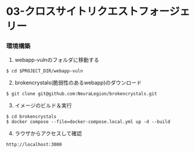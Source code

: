 # 03-クロスサイトリクエストフォージェリー

### 環境構築
1. webapp-vulnのフォルダに移動する
```
$ cd $PROJECT_DIR/webapp-vuln
```

2. brokencrystals(脆弱性のあるwebapp)のダウンロード
```
$ git clone git@github.com:NeuraLegion/brokencrystals.git
```

3. イメージのビルド＆実行
```
$ cd brokencrystals
$ docker compose --file=docker-compose.local.yml up -d --build
```

4. ラウザからアクセスして確認
```
http://localhost:3000
```
